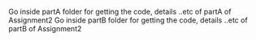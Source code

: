Go inside partA folder for getting the code, details ..etc of partA of Assignment2
Go inside partB folder for getting the code, details ..etc of partB of Assignment2
